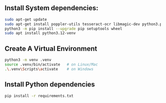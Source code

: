 ## Install System dependencies: 
```bash
sudo apt-get update
sudo apt-get install poppler-utils tesseract-ocr libmagic-dev python3.pip
python3 -m pip install --upgrade pip setuptools wheel
sudo apt install python3.12-venv
```
## Create A Virtual Environment
```bash
python3 -m venv .venv
source .venv/bin/activate   # on Linux/Mac
.\.venv\Scripts\activate    # on Windows
```
## Install Python dependencies
```bash
pip install -r requirements.txt
```
